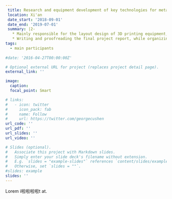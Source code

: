 ```yaml
---
 title: Research and equipment development of key technologies for metal droplet-based 3D printing (Shaanxi Province Key Research and Development Project)
 location: Xi'an
 date_start: '2018-09-01'
 date_end: '2019-07-01'
 summary: |2-
   * Mainly responsible for the layout design of 3D printing equipment, 3D and 2D drawings, material purchase, and equipment construction, while in-depth participation in experimental research during the project research.
   * Writing and proofreading the final project report, while organizing and writing financial audit materials for the project' ending.
tags:
  - main participants
  
#date: '2016-04-27T00:00:00Z'

# Optional external URL for project (replaces project detail page).
external_link: ''

image:
  caption: 
  focal_point: Smart

# links:
#   - icon: twitter
#     icon_pack: fab
#     name: Follow
#     url: https://twitter.com/georgecushen
url_code: ''
url_pdf: ''
url_slides: ''
url_video: ''

# Slides (optional).
#   Associate this project with Markdown slides.
#   Simply enter your slide deck's filename without extension.
#   E.g. `slides = "example-slides"` references `content/slides/example-slides.md`.
#   Otherwise, set `slides = ""`.
#slides: example
slides: ''
---
```


Lorem i啦啦啦啦t at.
